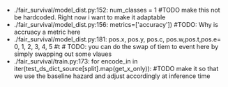 - ./fair_survival/model_dist.py:152:    num_classes = 1 #TODO make this not be hardcoded.  Right now i want to make it adaptable
- ./fair_survival/model_dist.py:156:            metrics=['accuracy']) #TODO: Why is accruacy a metric here
- ./fair_survival/model_dist.py:181:    pos.x, pos.y, pos.c, pos.w,pos.t,pos.e= 0, 1, 2, 3, 4, 5 #t # TODO: you can do the swap of tiem to event here by simply swapping out  some vlaues 
- ./fair_survival/train.py:173:            for encode_in in iter(test_ds_dict_source[split].map(get_x_only)): #TODO make it so that  we use the baseline hazard and adjust accordingly at inference time 
